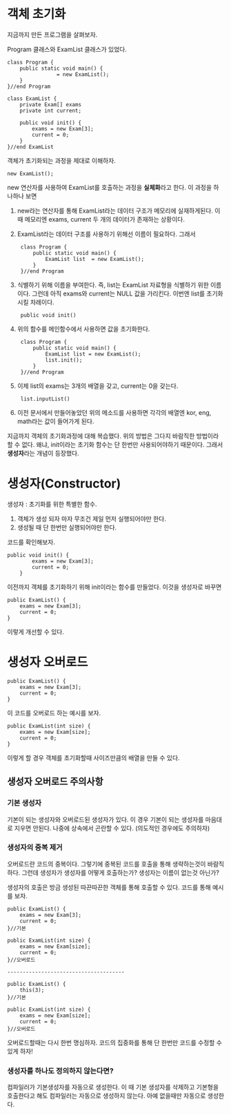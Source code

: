# 객체 초기화

지금까지  만든 프로그램을 살펴보자.

Program 클래스와 ExamList 클래스가 있었다.

    class Program {
        public static void main() {
                    = new ExamList();
        }
    }//end Program

    class ExamList {
        private Exam[] exams
        private int current;

        public void init() {
            exams = new Exam[3];
            current = 0;
        }
    }//end ExamList

객체가 초기화되는 과정을 제대로 이해하자.

    new ExamList();

new 연산자를 사용하여 ExamList를 호출하는 과정을 **실체화**라고 한다. 이 과정을 하나하나 보면

1. new라는 연산자를 통해 ExamList라는 데이터 구조가 메모리에 실재하게된다. 이 때 메모리엔 exams, current 두 개의 데이터가 존재하는 상황이다.

2. ExamList라는 데이터 구조를 사용하기 위해선 이름이 필요하다. 그래서

        class Program {
            public static void main() {
                ExamList list  = new ExamList();
            }
        }//end Program

3. 식별하기 위해 이름을 부여한다. 즉, list는 ExamList 자료형을 식별하기 위한 이름이다. 그런데 아직 exams와 current는 NULL 값을 가리킨다. 이번엔 list를 초기화시킬 차례이다.
   
        public void init()

4. 위의 함수를 메인함수에서 사용하면 값을 초기화한다.

        class Program {
            public static void main() {
                ExamList list = new ExamList();
                list.init();
            }
        }//end Program

5. 이제 list의 exams는 3개의 배열을 갖고, current는 0을 갖는다.

        list.inputList()

6. 이전 문서에서 만들어놓았던 위의 메소드를 사용하면 각각의 배열엔 kor, eng, math라는 값이 들어가게 된다.

지금까지 객체의 초기화과정에 대해 복습했다. 위의 방법은 그다지 바람직한 방법이라 할 수 없다. 왜냐, init이라는 초기화 함수는 단 한번만 사용되어야하기 때문이다. 그래서 **생성자**라는 개념이 등장했다.

# 생성자(Constructor)

생성자 : 초기화를 위한 특별한 함수.

1. 객체가 생성 되자 마자 무조건 제일 먼저 실행되어야만 한다.
2. 생성될 때 단 한번만 실행되어야만 한다.

코드를 확인해보자.

    public void init() {
            exams = new Exam[3];
            current = 0;
        }

이전까지 객체를 초기화하기 위해 init이라는 함수를 만들었다. 이것을 생성자로 바꾸면

	public ExamList() {
		exams = new Exam[3];
		current = 0;
	}

이렇게 개선할 수 있다. 

# 생성자 오버로드

	public ExamList() {
		exams = new Exam[3];
		current = 0;
	}

이 코드를 오버로드 하는 예시를 보자.

	public ExamList(int size) {
		exams = new Exam[size];
		current = 0;
	}

이렇게 할 경우 객체를 초기화할때 사이즈만큼의 배열을 만들 수 있다.


## 생성자 오버로드 주의사항

### 기본 생성자 

기본이 되는 생성자와 오버로드된 생성자가 있다. 이 경우 기본이 되는 생성자를 마음대로 지우면 안된다. 나중에 상속에서 곤란할 수 있다. (의도적인 경우에도 주의하자)

### 생성자의 중복 제거

오버로드란 코드의 중복이다. 그렇기에 중복된 코드를 호출을 통해 생략하는것이 바람직하다. 그런데 생성자가 생성자를 어떻게 호출하는가? 생성자는 이름이 없는것 아닌가?

생성자의 호출은 방금 생성된 따끈따끈한 객체를 통해 호출할 수 있다. 코드를 통해 예시를 보자.


	public ExamList() {
		exams = new Exam[3];
		current = 0;
	}//기본

	public ExamList(int size) {
		exams = new Exam[size];
		current = 0;
	}//오버로드

    --------------------------------------

    public ExamList() {
		this(3);
	}//기본

    public ExamList(int size) {
		exams = new Exam[size];
		current = 0;
	}//오버로드

오버로드할때는 다시 한번 명심하자. 코드의 집중화를 통해 단 한번만 코드를 수정할 수 있게 하자!

### 생성자를 하나도 정의하지 않는다면?

컴파일러가 기본생성자를 자동으로 생성한다.
이 때 기본 생성자를 삭제하고 기본형을 호출한다고 해도 컴파일러는 자동으로 생성하지 않는다. 아예 없을때만 자동으로 생성한다.